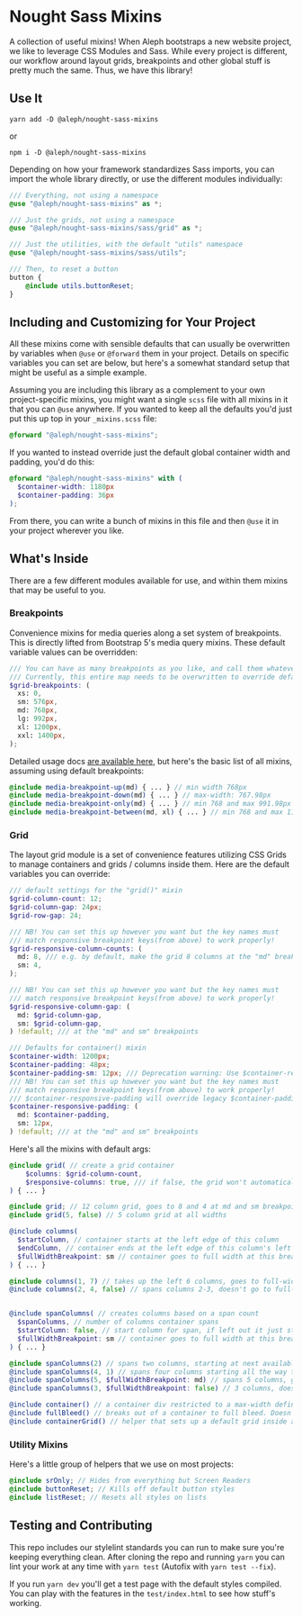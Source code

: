 # Nought Sass Mixins

A collection of useful mixins! When Aleph bootstraps a new website project, we
like to leverage CSS Modules and Sass. While every project is different, our
workflow around layout grids, breakpoints and other global stuff is pretty
much the same. Thus, we have this library!

## Use It

```
yarn add -D @aleph/nought-sass-mixins
```
or
```
npm i -D @aleph/nought-sass-mixins
```

Depending on how your framework standardizes Sass imports, you can import the
whole library directly, or use the different modules individually:

```scss
/// Everything, not using a namespace
@use "@aleph/nought-sass-mixins" as *;

/// Just the grids, not using a namespace
@use "@aleph/nought-sass-mixins/sass/grid" as *;

/// Just the utilities, with the default "utils" namespace
@use "@aleph/nought-sass-mixins/sass/utils";

/// Then, to reset a button
button {
    @include utils.buttonReset;
}
```

## Including and Customizing for Your Project
All these mixins come with sensible defaults that can usually be overwritten
by variables when `@use` or `@forward` them in your project. Details on specific 
variables you can set are below, but here's a somewhat standard setup that might be
useful as a simple example. 

Assuming you are including this library as a complement to your own project-specific
mixins, you might want a single `scss` file with all mixins in it that you can `@use`
anywhere. If you wanted to keep all the defaults you'd just put this up top in your
`_mixins.scss` file:

```scss
@forward "@aleph/nought-sass-mixins";
```

If you wanted to instead override just the default global container width and padding, 
you'd do this:
```scss
@forward "@aleph/nought-sass-mixins" with (
  $container-width: 1180px
  $container-padding: 36px
);
```

From there, you can write a bunch of mixins in this file and then `@use` it in your
project wherever you like. 


## What's Inside
There are a few different modules available for use, and within them mixins
that may be useful to you. 

### Breakpoints
Convenience mixins for media queries along a set system of breakpoints. This is directly
lifted from Bootstrap 5's media query mixins. These default variable values can be
overridden:
```scss
/// You can have as many breakpoints as you like, and call them whatever you like.
/// Currently, this entire map needs to be overwritten to override defaults.
$grid-breakpoints: (
  xs: 0,
  sm: 576px,
  md: 768px,
  lg: 992px,
  xl: 1200px,
  xxl: 1400px,
);
```

Detailed usage docs [are available here](https://getbootstrap.com/docs/5.2/layout/breakpoints/), 
but here's the basic list of all mixins, assuming using default breakpoints:
```scss
@include media-breakpoint-up(md) { ... } // min width 768px
@include media-breakpoint-down(md) { ... } // max-width: 767.98px
@include media-breakpoint-only(md) { ... } // min 768 and max 991.98px
@include media-breakpoint-between(md, xl) { ... } // min 768 and max 1199.98px
```

### Grid
The layout grid module is a set of convenience features utilizing CSS Grids to manage
containers and grids / columns inside them. Here are the default variables you can 
override:

```scss
/// default settings for the "grid()" mixin
$grid-column-count: 12;
$grid-column-gap: 24px;
$grid-row-gap: 24;

/// NB! You can set this up however you want but the key names must
/// match responsive breakpoint keys(from above) to work properly!
$grid-responsive-column-counts: (
  md: 8, /// e.g. by default, make the grid 8 columns at the "md" breakpoint
  sm: 4,
);

/// NB! You can set this up however you want but the key names must
/// match responsive breakpoint keys(from above) to work properly!
$grid-responsive-column-gap: (
  md: $grid-column-gap,
  sm: $grid-column-gap,
) !default; /// at the "md" and sm" breakpoints

/// Defaults for container() mixin
$container-width: 1200px;
$container-padding: 48px;
$container-padding-sm: 12px; /// Deprecation warning: Use $container-responsive-padding instead
/// NB! You can set this up however you want but the key names must
/// match responsive breakpoint keys(from above) to work properly!
/// $container-responsive-padding will override legacy $container-padding-sm
$container-responsive-padding: (
  md: $container-padding,
  sm: 12px,
) !default; /// at the "md" and sm" breakpoints
```

Here's all the mixins with default args:
```scss
@include grid( // create a grid container
    $columns: $grid-column-count, 
    $responsive-columns: true, /// if false, the grid won't automatically flex change column numbers at any width
) { ... } 

@include grid; // 12 column grid, goes to 8 and 4 at md and sm breakpoints
@include grid(5, false) // 5 column grid at all widths

@include columns(
  $startColumn, // container starts at the left edge of this column
  $endColumn, // container ends at the left edge of this column's left gutter
  $fullWidthBreakpoint: sm // container goes to full width at this breakpoint
) { ... }

@include columns(1, 7) // takes up the left 6 columns, goes to full-width at sm breakpoint
@include columns(2, 4, false) // spans columns 2-3, doesn't go to full-width automatically


@include spanColumns( // creates columns based on a span count
  $spanColumns, // number of columns container spans
  $startColumn: false, // start column for span, if left out it just starts at the next available column
  $fullWidthBreakpoint: sm // container goes to full width at this breakpoint
) { ... }

@include spanColumns(2) // spans two columns, starting at next available space in a row.
@include spanColumns(4, 1) // spans four columns starting all the way to the left.
@include spanColumns(5, $fullWidthBreakpoint: md) // spans 5 columns, goes full-width at md breakpoint
@include spanColumns(3, $fullWidthBreakpoint: false) // 3 columns, doesn't go to full width ever

@include container() // a container div restricted to a max-width defined in $container-width
@include fullBleed() // breaks out of a container to full bleed. Doesn't work inside a grid!
@include containerGrid() // helper that sets up a default grid inside a container
```

### Utility Mixins
Here's a little group of helpers that we use on most projects:

```scss
@include srOnly; // Hides from everything but Screen Readers
@include buttonReset; // Kills off default button styles
@include listReset; // Resets all styles on lists
```

## Testing and Contributing
This repo includes our stylelint standards you can run to make sure you're keeping everything
clean. After cloning the repo and running `yarn` you can lint your work at any time with
`yarn test` (Autofix with `yarn test --fix`).

If you run `yarn dev` you'll get a test page with the default styles compiled. You can 
play with the features in the `test/index.html` to see how stuff's working.